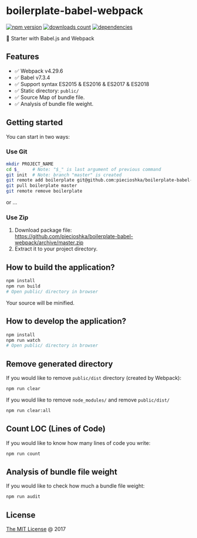 # boilerplate-babel-webpack

[![npm version](https://badge.fury.io/js/boilerplate-babel-webpack.svg)](https://badge.fury.io/js/boilerplate-babel-webpack)
[![downloads count](https://img.shields.io/npm/dt/boilerplate-babel-webpack.svg)](https://www.npmjs.com/~piecioshka)
[![dependencies](https://david-dm.org/piecioshka/boilerplate-babel-webpack.svg)](https://github.com/piecioshka/boilerplate-babel-webpack)

:fork_and_knife: Starter with Babel.js and Webpack

## Features

* :white_check_mark: Webpack v4.29.6
* :white_check_mark: Babel v7.3.4
* :white_check_mark: Support syntax ES2015 & ES2016 & ES2017 & ES2018
* :white_check_mark: Static directory: `public/`
* :white_check_mark: Source Map of bundle file.
* :white_check_mark: Analysis of bundle file weight.

## Getting started

You can start in two ways:

### Use Git

```bash
mkdir PROJECT_NAME
cd $_     # Note: "$_" is last argument of previous command
git init  # Note: branch "master" is created
git remote add boilerplate git@github.com:piecioshka/boilerplate-babel-webpack.git
git pull boilerplate master
git remote remove boilerplate
```

or ...

### Use Zip

1. Download package file:<br/>
https://github.com/piecioshka/boilerplate-babel-webpack/archive/master.zip
2. Extract it to your project directory.

## How to build the application?

```bash
npm install
npm run build
# Open public/ directory in browser
```

Your source will be minified.

## How to develop the application?

```bash
npm install
npm run watch
# Open public/ directory in browser
```

## Remove generated directory

If you would like to remove `public/dist` directory (created by Webpack):

```bash
npm run clear
```

If you would like to remove `node_modules/` and remove `public/dist/`

```bash
npm run clear:all
```

## Count LOC (Lines of Code)

If you would like to know how many lines of code you write:

```bash
npm run count
```

## Analysis of bundle file weight

If you would like to check how much a bundle file weight:

```bash
npm run audit
```

## License

[The MIT License](http://piecioshka.mit-license.org) @ 2017
